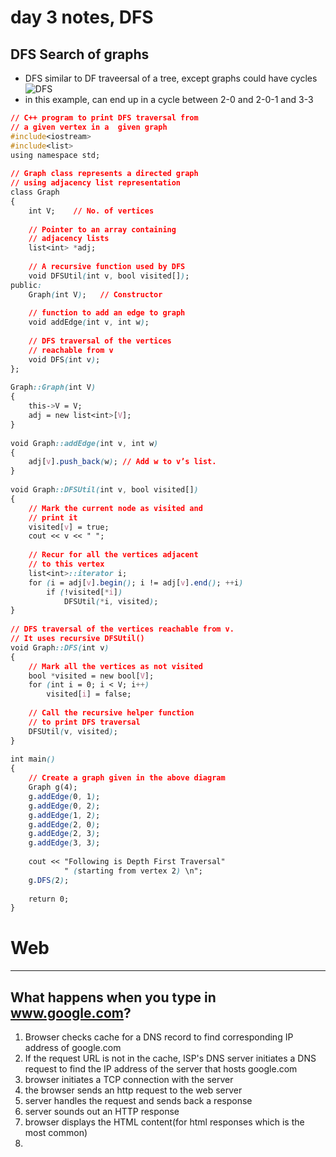 # day 3 notes, DFS

## DFS Search of graphs
- DFS similar to DF traveersal of a tree, except graphs could have cycles
![DFS](https://cdncontribute.geeksforgeeks.org/wp-content/uploads/cycle.png)
- in this example, can end up in a cycle between 2-0 and 2-0-1 and 3-3
```css
// C++ program to print DFS traversal from 
// a given vertex in a  given graph 
#include<iostream> 
#include<list> 
using namespace std; 
  
// Graph class represents a directed graph 
// using adjacency list representation 
class Graph 
{ 
    int V;    // No. of vertices 
  
    // Pointer to an array containing 
    // adjacency lists 
    list<int> *adj; 
  
    // A recursive function used by DFS 
    void DFSUtil(int v, bool visited[]); 
public: 
    Graph(int V);   // Constructor 
  
    // function to add an edge to graph 
    void addEdge(int v, int w); 
  
    // DFS traversal of the vertices 
    // reachable from v 
    void DFS(int v); 
}; 
  
Graph::Graph(int V) 
{ 
    this->V = V; 
    adj = new list<int>[V]; 
} 
  
void Graph::addEdge(int v, int w) 
{ 
    adj[v].push_back(w); // Add w to v’s list. 
} 
  
void Graph::DFSUtil(int v, bool visited[]) 
{ 
    // Mark the current node as visited and 
    // print it 
    visited[v] = true; 
    cout << v << " "; 
  
    // Recur for all the vertices adjacent 
    // to this vertex 
    list<int>::iterator i; 
    for (i = adj[v].begin(); i != adj[v].end(); ++i) 
        if (!visited[*i]) 
            DFSUtil(*i, visited); 
} 
  
// DFS traversal of the vertices reachable from v. 
// It uses recursive DFSUtil() 
void Graph::DFS(int v) 
{ 
    // Mark all the vertices as not visited 
    bool *visited = new bool[V]; 
    for (int i = 0; i < V; i++) 
        visited[i] = false; 
  
    // Call the recursive helper function 
    // to print DFS traversal 
    DFSUtil(v, visited); 
} 
  
int main() 
{ 
    // Create a graph given in the above diagram 
    Graph g(4); 
    g.addEdge(0, 1); 
    g.addEdge(0, 2); 
    g.addEdge(1, 2); 
    g.addEdge(2, 0); 
    g.addEdge(2, 3); 
    g.addEdge(3, 3); 
  
    cout << "Following is Depth First Traversal"
            " (starting from vertex 2) \n"; 
    g.DFS(2); 
  
    return 0; 
} 
```




# Web
---
## What happens when you type in www.google.com?
1. Browser checks cache for a DNS record to find corresponding IP address of google.com
2. If the request URL is not in the cache, ISP's DNS server initiates a DNS request to find the IP address of the server that hosts google.com
3. browser initiates a TCP connection with the server
4. the browser sends an http request to the web server
5. server handles the request and sends back a response
6. server sounds out an HTTP response
7. browser displays the HTML content(for html responses which is the most common)
8. 